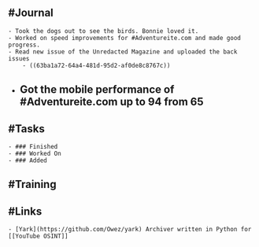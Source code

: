 ## #Journal
	- Took the dogs out to see the birds. Bonnie loved it.
	- Worked on speed improvements for #Adventureite.com and made good progress.
	- Read new issue of the Unredacted Magazine and uploaded the back issues
		- ((63ba1a72-64a4-481d-95d2-af0de8c8767c))
- Got the mobile performance of #Adventureite.com up to 94 from 65
	-
## #Tasks
	- ### Finished
	- ### Worked On
	- ### Added
## #Training
## #Links
	- [Yark](https://github.com/Owez/yark) Archiver written in Python for [[YouTube OSINT]]